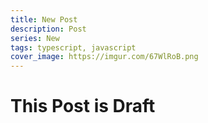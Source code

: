 ```yaml
---
title: New Post
description: Post
series: New
tags: typescript, javascript
cover_image: https://imgur.com/67WlRoB.png
---
```


# This Post is Draft

<!-- Test -->
